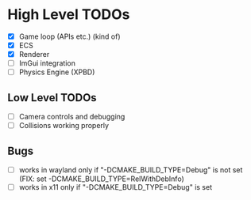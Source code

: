 # High Level TODOs

- [x] Game loop (APIs etc.) (kind of)
- [x] ECS
- [X] Renderer
- [ ] ImGui integration
- [ ] Physics Engine (XPBD)

## Low Level TODOs
- [ ] Camera controls and debugging
- [ ] Collisions working properly

## Bugs
- [ ] works in wayland only if "-DCMAKE_BUILD_TYPE=Debug" is not set (FIX: set -DCMAKE_BUILD_TYPE=RelWithDebInfo)
- [ ] works in x11 only if "-DCMAKE_BUILD_TYPE=Debug" is set
